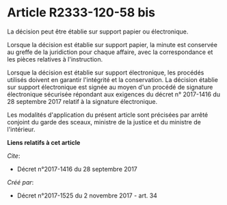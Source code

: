 # Article R2333-120-58 bis

La décision peut être établie sur support papier ou électronique.

Lorsque la décision est établie sur support papier, la minute est conservée au greffe de la juridiction pour chaque affaire,
avec la correspondance et les pièces relatives à l'instruction.

Lorsque la décision est établie sur support électronique, les procédés utilisés doivent en garantir l'intégrité et la
conservation. La décision établie sur support électronique est signée au moyen d'un procédé de signature électronique
sécurisée répondant aux exigences du décret n° 2017-1416 du 28 septembre 2017 relatif à la signature électronique.

Les modalités d'application du présent article sont précisées par arrêté conjoint du garde des sceaux, ministre de la justice
et du ministre de l'intérieur.

**Liens relatifs à cet article**

_Cite_:

  - Décret n°2017-1416 du 28 septembre 2017

_Créé par_:

  - Décret n°2017-1525 du 2 novembre 2017 - art. 34

